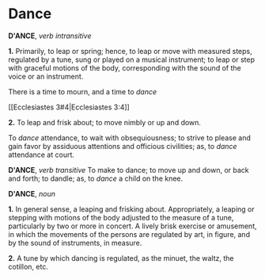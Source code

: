 # Dance

**D'ANCE**, _verb intransitive_

**1.** Primarily, to leap or spring; hence, to leap or move with measured steps, regulated by a tune, sung or played on a musical instrument; to leap or step with graceful motions of the body, corresponding with the sound of the voice or an instrument.

There is a time to mourn, and a time to _dance_

[[Ecclesiastes 3#4|Ecclesiastes 3:4]]

**2.** To leap and frisk about; to move nimbly or up and down.

To _dance_ attendance, to wait with obsequiousness; to strive to please and gain favor by assiduous attentions and officious civilities; as, to _dance_ attendance at court.

**D'ANCE**, _verb transitive_ To make to dance; to move up and down, or back and forth; to dandle; as, to _dance_ a child on the knee.

**D'ANCE**, _noun_

**1.** In general sense, a leaping and frisking about. Appropriately, a leaping or stepping with motions of the body adjusted to the measure of a tune, particularly by two or more in concert. A lively brisk exercise or amusement, in which the movements of the persons are regulated by art, in figure, and by the sound of instruments, in measure.

**2.** A tune by which dancing is regulated, as the minuet, the waltz, the cotillon, etc.